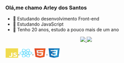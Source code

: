 ### Olá,me chamo Arley dos Santos


- 🔭 Estudando desenvolvimento Front-end
- 🤔 Estudando JavaScript
- 💬 Tenho 20 anos, estudo a pouco mais de um ano



<div align="center">
  <a href="https://github.com/ArleySantos">
  <img height="180em" src="https://github-readme-stats.vercel.app/api?username=ArleySantos&show_icons=true&theme=dracula&include_all_commits=true&count_private=true"/>
  <img height="180em" src="https://github-readme-stats.vercel.app/api/top-langs/?username=ArleySantos&layout=compact&langs_count=7&theme=dracula"/>
</div>
<div style="display: inline_block"><br>
  <img align="center" alt="Arley-Js" height="30" width="40" src="https://raw.githubusercontent.com/devicons/devicon/master/icons/javascript/javascript-plain.svg">
  <img align="center" alt="Rafa-React" height="30" width="40" src="https://raw.githubusercontent.com/devicons/devicon/master/icons/react/react-original.svg">
  <img align="center" alt="Rafa-HTML" height="30" width="40" src="https://raw.githubusercontent.com/devicons/devicon/master/icons/html5/html5-original.svg">
  <img align="center" alt="Rafa-CSS" height="30" width="40" src="https://raw.githubusercontent.com/devicons/devicon/master/icons/css3/css3-original.svg">
</div>
